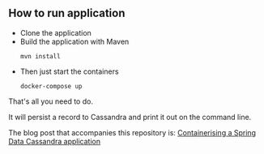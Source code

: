## How to run application

- Clone the application
- Build the application with Maven
  ```
  mvn install
  ```
- Then just start the containers
  ```
  docker-compose up
  ```
That's all you need to do.

It will persist a record to Cassandra and print it out on the command line.

The blog post that accompanies this repository is: [Containerising a Spring Data Cassandra application](https://lankydanblog.com/2018/09/08/containerising-a-spring-data-cassandra-application/)